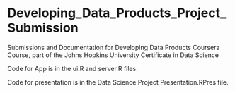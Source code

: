 Developing_Data_Products_Project_Submission
===========================================

Submissions and Documentation for Developing Data Products Coursera Course, part of the Johns Hopkins University Certificate in Data Science

Code for App is in the ui.R and server.R files.

Code for presentation is in the Data Science Project Presentation.RPres file.
